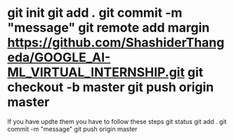 git init 
git add *.*
git commit -m "message"
git remote add margin https://github.com/ShashiderThangeda/GOOGLE_AI-ML_VIRTUAL_INTERNSHIP.git
git checkout -b master
git push origin master
==============================================================================================================================================================================================================
If you have updte them you have to follow these steps
git status 
git add *.*
git commit -m "message"
git push origin master
